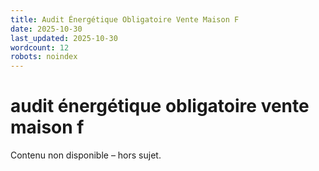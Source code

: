 ```yaml
---
title: Audit Énergétique Obligatoire Vente Maison F
date: 2025-10-30
last_updated: 2025-10-30
wordcount: 12
robots: noindex
---
```


# audit énergétique obligatoire vente maison f

Contenu non disponible – hors sujet.